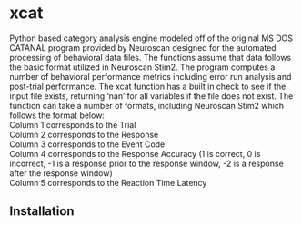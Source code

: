 xcat
==============

Python based category analysis engine modeled off of the original MS DOS CATANAL program provided by Neuroscan designed for the automated processing of behavioral data files. The functions assume that data follows the basic format utilized in Neuroscan Stim2. The program computes a number of behavioral performance metrics including error run analysis and post-trial performance. The xcat function has a built in check to see if the input file exists, returning ‘nan’ for all variables if the file does not exist. The function can take a number of formats, including Neuroscan Stim2 which follows the format below:  
Column 1 corresponds to the Trial  
Column 2 corresponds to the Response  
Column 3 corresponds to the Event Code  
Column 4 corresponds to the Response Accuracy (1 is correct, 0 is incorrect, -1 is a response prior to the response window, -2 is a response after the response window)  
Column 5 corresponds to the Reaction Time Latency  

Installation
------------

